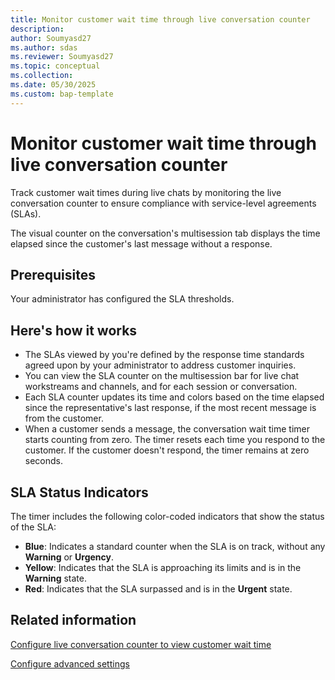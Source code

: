 ```yaml
---
title: Monitor customer wait time through live conversation counter
description: 
author: Soumyasd27
ms.author: sdas
ms.reviewer: Soumyasd27
ms.topic: conceptual
ms.collection: 
ms.date: 05/30/2025
ms.custom: bap-template
---
```


# Monitor customer wait time through live conversation counter

Track customer wait times during live chats by monitoring the live conversation counter to ensure compliance with service-level agreements (SLAs).

The visual counter on the conversation's multisession tab displays the time elapsed since the customer's last message without a response.

## Prerequisites

Your administrator has configured the SLA thresholds.

## Here's how it works

- The SLAs viewed by you're defined by the response time standards agreed upon by your administrator to address customer inquiries.
- You can view the SLA counter on the multisession bar for live chat workstreams and channels, and for each session or conversation.
- Each SLA counter updates its time and colors based on the time elapsed since the representative's last response, if the most recent message is from the customer.
- When a customer sends a message, the conversation wait time timer starts counting from zero. The timer resets each time you respond to the customer. If the customer doesn't respond, the timer remains at zero seconds. 

## **SLA Status Indicators**

The timer includes the following color-coded indicators that show the status of the SLA: 

- **Blue**: Indicates a standard counter when the SLA is on track, without any **Warning** or **Urgency**.
- **Yellow**: Indicates that the SLA is approaching its limits and is in the **Warning** state.
- **Red**: Indicates that the SLA surpassed and is in the **Urgent** state. 

## Related information

[Configure live conversation counter to view customer wait time](../administer/configure-live-conv-counter.md#configure-live-conversation-counter-to-view-customer-wait-time)

[Configure advanced settings](../administer/create-workstreams.md#configure-advanced-settings)